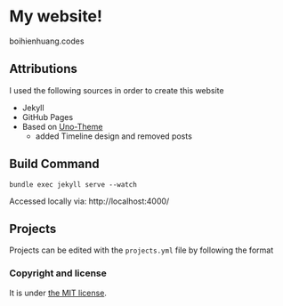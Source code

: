 # My website!
boihienhuang.codes

## Attributions

I used the following sources in order to create this website

* Jekyll
* GitHub Pages
* Based on [Uno-Theme](https://github.com/joshgerdes/jekyll-uno)
  * added Timeline design and removed posts

## Build Command
`bundle exec jekyll serve --watch`

Accessed locally via: http://localhost:4000/

## Projects
Projects can be edited with the `projects.yml` file by following the format

### Copyright and license
It is under [the MIT license](/LICENSE).
